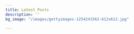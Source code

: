 ```yaml
---
title: Latest Posts
description: ''
bg_image: "/images/gettyimages-1254241562-612x612.jpg"

---
```

